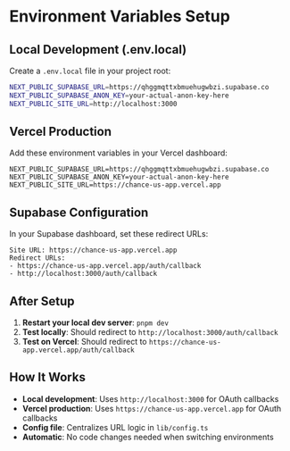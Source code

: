 # Environment Variables Setup

## Local Development (.env.local)

Create a `.env.local` file in your project root:

```bash
NEXT_PUBLIC_SUPABASE_URL=https://qhggmqttxbmuehugwbzi.supabase.co
NEXT_PUBLIC_SUPABASE_ANON_KEY=your-actual-anon-key-here
NEXT_PUBLIC_SITE_URL=http://localhost:3000
```

## Vercel Production

Add these environment variables in your Vercel dashboard:

```
NEXT_PUBLIC_SUPABASE_URL=https://qhggmqttxbmuehugwbzi.supabase.co
NEXT_PUBLIC_SUPABASE_ANON_KEY=your-actual-anon-key-here
NEXT_PUBLIC_SITE_URL=https://chance-us-app.vercel.app
```

## Supabase Configuration

In your Supabase dashboard, set these redirect URLs:

```
Site URL: https://chance-us-app.vercel.app
Redirect URLs:
- https://chance-us-app.vercel.app/auth/callback
- http://localhost:3000/auth/callback
```

## After Setup

1. **Restart your local dev server**: `pnpm dev`
2. **Test locally**: Should redirect to `http://localhost:3000/auth/callback`
3. **Test on Vercel**: Should redirect to `https://chance-us-app.vercel.app/auth/callback`

## How It Works

- **Local development**: Uses `http://localhost:3000` for OAuth callbacks
- **Vercel production**: Uses `https://chance-us-app.vercel.app` for OAuth callbacks
- **Config file**: Centralizes URL logic in `lib/config.ts`
- **Automatic**: No code changes needed when switching environments
